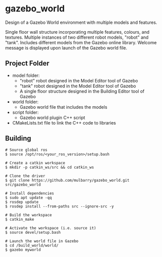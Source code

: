 # gazebo_world
Design of a Gazebo World environment with multiple models and features.

Single floor wall structure incorporating multiple features, colours, and textures. 
Multiple instances of two different robot models, "robot" and "tank". 
Includes different models from the Gazebo online library. 
Welcome message is displayed upon launch of the Gazebo world file. 


## Project Folder

- model folder:
  - "robot" robot designed in the Model Editor tool of Gazebo
  - "tank" robot designed in the Model Editor tool of Gazebo
  - A single floor structure designed in the Building Editor tool of Gazebo
- world folder:
  - Gazebo world file that includes the models
- script folder:
  - Gazebo world plugin C++ script
- CMakeLists.txt file to link the C++ code to libraries


## Building

```
# Source global ros
$ source /opt/ros/<your_ros_version>/setup.bash

# Create a catkin workspace
$ mkdir -p catkin_ws/src && cd catkin_ws

# Clone the driver
$ git clone https://github.com/mulbarry/gazebo_world.git src/gazebo_world

# Install dependencies
$ sudo apt update -qq
$ rosdep update
$ rosdep install --from-paths src --ignore-src -y

# Build the workspace
$ catkin_make

# Activate the workspace (i.e. source it)
$ source devel/setup.bash

# Launch the world file in Gazebo
$ cd /build_world/world/           
$ gazebo myworld  
```
